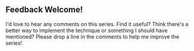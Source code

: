 <!-- markdownlint-disable MD041 -->
## Feedback Welcome!
<!-- markdownlint-enable MD041 -->

I'd love to hear any comments on this series. Find it useful? Think there's a better way to implement the technique or something I should have mentioned? Please drop a line in the comments to help me improve the series!
